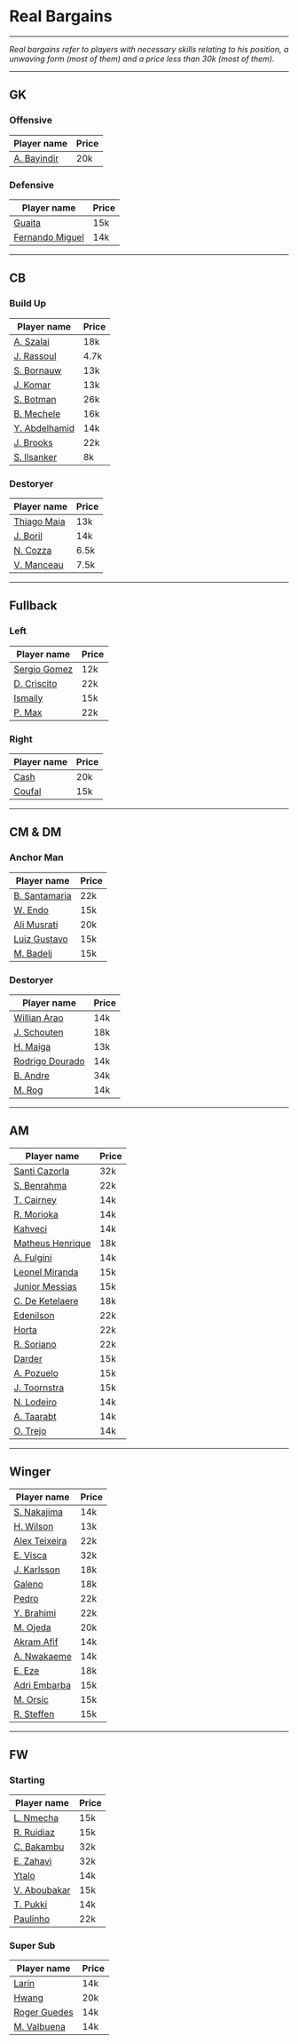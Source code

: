 # Real Bargains
---
*Real bargains refer to players with necessary skills relating to his position, a unwaving form (most of them) and a price less than 30k (most of them).*

---

## GK
### Offensive
| Player name | Price |
| --- | --- |
| [A. Bayindir](https://www.pesmaster.com/a-bayindir/efootball-2022/player/123592/) | 20k |
### Defensive
| Player name | Price |
| --- | --- |
| [Guaita](https://www.pesmaster.com/guaita/efootball-2022/player/38630/) | 15k |
| [Fernando Miguel](https://www.pesmaster.com/fernando-miguel/efootball-2022/player/60972/) | 14k |

---

## CB
### Build Up
| Player name | Price |
| --- | --- |
| [A. Szalai](https://www.pesmaster.com/a-szalai/efootball-2022/player/142782/) | 18k |
| [J. Rassoul](https://www.pesmaster.com/j-rassoul/efootball-2022/player/119737/) | 4.7k |
| [S. Bornauw](https://www.pesmaster.com/s-bornauw/efootball-2022/player/122265/) | 13k |
| [J. Komar](https://www.pesmaster.com/j-komar/efootball-2022/player/105288/) | 13k |
| [S. Botman](https://www.pesmaster.com/s-botman/efootball-2022/player/125402/) | 26k |
| [B. Mechele](https://www.pesmaster.com/b-mechele/efootball-2022/player/113241/) | 16k |
| [Y. Abdelhamid](https://www.pesmaster.com/y-abdelhamid/efootball-2022/player/102045/) | 14k |
| [J. Brooks](https://www.pesmaster.com/j-brooks/efootball-2022/player/61692/) | 22k |
| [S. Ilsanker](https://www.pesmaster.com/s-ilsanker/efootball-2022/player/58634/) | 8k |

### Destoryer
| Player name | Price |
| --- | --- |
| [Thiago Maia](https://www.pesmaster.com/thiago-maia/efootball-2022/player/107778/) | 13k |
| [J. Boril](https://www.pesmaster.com/j-boril/efootball-2022/player/117424/) | 14k |
| [N. Cozza](https://www.pesmaster.com/n-cozza/efootball-2022/player/117969/) | 6.5k |
| [V. Manceau](https://www.pesmaster.com/v-manceau/efootball-2022/player/100900/) | 7.5k |

---

## Fullback
### Left
| Player name | Price |
| --- | --- |
| [Sergio Gomez](https://www.pesmaster.com/sergio-gomez/efootball-2022/player/119131/) | 12k |
| [D. Criscito](https://www.pesmaster.com/d-criscito/efootball-2022/player/36666/) | 22k |
| [Ismaily](https://www.pesmaster.com/ismaily/efootball-2022/player/44105/) | 15k |
| [P. Max](https://www.pesmaster.com/p-max/efootball-2022/player/140209/) | 22k |

### Right
| Player name | Price |
| --- | --- |
| [Cash](https://www.pesmaster.com/m-cash/efootball-2022/player/114029/) | 20k |
| [Coufal](https://www.pesmaster.com/v-coufal/efootball-2022/player/126345/) | 15k |

---

## CM & DM
### Anchor Man
| Player name | Price |
| --- | --- |
| [B. Santamaria](https://www.pesmaster.com/b-santamaria/efootball-2022/player/100935/) | 22k |
| [W. Endo](https://www.pesmaster.com/w-endo/efootball-2022/player/50348122/) | 15k |
| [Ali Musrati](https://www.pesmaster.com/ali-musrati/efootball-2022/player/132760/) | 20k |
| [Luiz Gustavo](https://www.pesmaster.com/luiz-gustavo/efootball-2022/player/43133/) | 15k |
| [M. Badelj](https://www.pesmaster.com/m-badelj/efootball-2022/player/38345/) | 15k |

### Destoryer
| Player name | Price |
| --- | --- |
| [Willian Arao](https://www.pesmaster.com/willian-arao/efootball-2022/player/46237/) | 14k |
| [J. Schouten](https://www.pesmaster.com/j-schouten/efootball-2022/player/113711/) | 18k |
| [H. Maiga](https://www.pesmaster.com/h-maiga/efootball-2022/player/114690/) | 13k |
| [Rodrigo Dourado](https://www.pesmaster.com/rodrigo-dourado/efootball-2022/player/106235/) | 14k |
| [B. Andre](https://www.pesmaster.com/b-andre/efootball-2022/player/44527/) | 34k |
| [M. Rog](https://www.pesmaster.com/m-rog/efootball-2022/player/110675/) | 14k |

---

## AM
| Player name | Price |
| --- | --- |
| [Santi Cazorla](https://www.pesmaster.com/santi-cazorla/efootball-2022/player/16786591/) | 32k |
| [S. Benrahma](https://www.pesmaster.com/s-benrahma/efootball-2022/player/61043/) | 22k |
| [T. Cairney](https://www.pesmaster.com/t-cairney/efootball-2022/player/41120/) | 14k |
| [R. Morioka](https://www.pesmaster.com/r-morioka/efootball-2022/player/15965/) | 14k |
| [Kahveci](https://www.pesmaster.com/%C4%B0-kahveci/efootball-2022/player/121006/) | 14k |
| [Matheus Henrique](https://www.pesmaster.com/matheus-henrique/efootball-2022/player/119109/) | 18k |
| [A. Fulgini](https://www.pesmaster.com/a-fulgini/efootball-2022/player/107769/) | 14k |
| [Leonel Miranda](https://www.pesmaster.com/l-miranda/efootball-2022/player/101957/) | 15k |
| [Junior Messias](https://www.pesmaster.com/junior-messias/efootball-2022/player/118181/) | 15k |
| [C. De Ketelaere](https://www.pesmaster.com/c-de-ketelaere/efootball-2022/player/133470/) | 18k |
| [Edenilson](https://www.pesmaster.com/edenilson/efootball-2022/player/45626/) | 22k |
| [Horta](https://www.pesmaster.com/ricardo-horta/efootball-2022/player/60738/) | 22k |
| [R. Soriano](https://www.pesmaster.com/r-soriano/efootball-2022/player/40524/) | 22k |
| [Darder](https://www.pesmaster.com/darder/efootball-2022/player/60529/) | 15k |
| [A. Pozuelo](https://www.pesmaster.com/a-pozuelo/efootball-2022/player/45388/) | 15k |
| [J. Toornstra](https://www.pesmaster.com/j-toornstra/efootball-2022/player/40870/) | 15k |
| [N. Lodeiro](https://www.pesmaster.com/n-lodeiro/efootball-2022/player/40762/) | 14k |
| [A. Taarabt](https://www.pesmaster.com/a-taarabt/efootball-2022/player/35189/) | 14k |
| [O. Trejo](https://www.pesmaster.com/o-trejo/efootball-2022/player/35124/) | 14k |

---

## Winger

| Player name | Price |
| --- | --- |
| [S. Nakajima](https://www.pesmaster.com/s-nakajima/efootball-2022/player/16851/) | 14k |
| [H. Wilson](https://www.pesmaster.com/h-wilson/efootball-2022/player/109128/) | 13k |
| [Alex Teixeira](https://www.pesmaster.com/alex-teixeira/efootball-2022/player/40925/) | 22k |
| [E. Visca](https://www.pesmaster.com/e-visca/efootball-2022/player/58645/) | 32k |
| [J. Karlsson](https://www.pesmaster.com/j-karlsson/efootball-2022/player/120787/) | 18k |
| [Galeno](https://www.pesmaster.com/galeno/efootball-2022/player/117929/) | 18k |
| [Pedro](https://www.pesmaster.com/pedro/efootball-2022/player/38567/) | 22k |
| [Y. Brahimi](https://www.pesmaster.com/y-brahimi/efootball-2022/player/16814206/) | 22k |
| [M. Ojeda](https://www.pesmaster.com/m-ojeda/efootball-2022/player/118184/) | 20k |
| [Akram Afif](https://www.pesmaster.com/akram-afif/efootball-2022/player/16889283/) | 14k |
| [A. Nwakaeme](https://www.pesmaster.com/a-nwakaeme/efootball-2022/player/126834/) | 14k |
| [E. Eze](https://www.pesmaster.com/e-eze/efootball-2022/player/114906/) | 18k |
| [Adri Embarba](https://www.pesmaster.com/adri-embarba/efootball-2022/player/60879/) | 15k |
| [M. Orsic](https://www.pesmaster.com/m-orsic/efootball-2022/player/100412/) | 15k |
| [R. Steffen](https://www.pesmaster.com/r-steffen/efootball-2022/player/111032/) | 15k |

---

## FW

### Starting

| Player name | Price |
| --- | --- |
| [L. Nmecha](https://www.pesmaster.com/l-nmecha/efootball-2022/player/118940/) | 15k |
| [R. Ruidiaz](https://www.pesmaster.com/r-ruidiaz/efootball-2022/player/41260/) | 15k |
| [C. Bakambu](https://www.pesmaster.com/c-bakambu/efootball-2022/player/42806/) | 32k |
| [E. Zahavi](https://www.pesmaster.com/e-zahavi/efootball-2022/player/44043/) | 32k |
| [Ytalo](https://www.pesmaster.com/ytalo/efootball-2022/player/47391/) | 14k |
| [V. Aboubakar](https://www.pesmaster.com/v-aboubakar/efootball-2022/player/42246/) | 15k |
| [T. Pukki](https://www.pesmaster.com/t-pukki/efootball-2022/player/40173/) | 14k |
| [Paulinho](https://www.pesmaster.com/paulinho/efootball-2022/player/60796/) | 22k |

### Super Sub

| Player name | Price |
| --- | --- |
| [Larin](https://www.pesmaster.com/c-larin/efootball-2022/player/122009/) | 14k |
| [Hwang](https://www.pesmaster.com/hwang-hee-chan/efootball-2022/player/116294/) | 20k |
| [Roger Guedes](https://www.pesmaster.com/roger-guedes/efootball-2022/player/104766/) | 14k |
| [M. Valbuena](https://www.pesmaster.com/m-valbuena/efootball-2022/player/34805/) | 14k |
